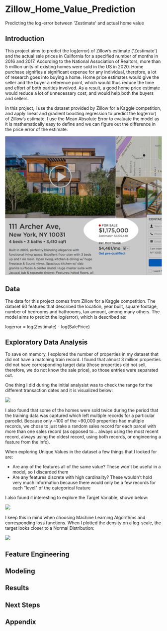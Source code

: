 # Zillow_Home_Value_Prediction
Predicting the log-error between 'Zestimate' and actual home value

## Introduction
This project aims to predict the log(error) of Zillow’s estimate ('Zestimate') and the actual sale prices in California for a specified number of months in 2016 and 2017. According to the National Association of Realtors, more than 5 million units of existing homes were sold in the US in 2020. Home purchase signifies a significant expense for any individual, therefore, a lot of research goes into buying a home. Home price estimates would give the seller and the buyer a reference point, which would thus reduce the time and effort of both parities involved. As a result, a good home price estimate would reduce a lot of unnecessary cost, and would help both the buyers and sellers.

In this project, I use the dataset provided by Zillow for a Kaggle competition, and apply linear and gradient boosting regression to predict the log(error) of Zillow’s estimate. I use the Mean Absolute Error to evaluate the model as it is mathematically easy to define and we can figure out the difference in the price error of the estimate.

![](images/ZillowKaggle.jpg)

## Data
The data for this project comes from Zillow for a Kaggle competition. The dataset 60 features that described the location, year built, square footage, number of bedrooms and bathrooms, tax amount, among many others. The model aims to predict the log(error), which is described as:

logerror = log(Zestimate) - log(SalePrice)

## Exploratory Data Analysis
To save on memory, I explored the number of properties in my dataset that did not have a matching train record. I found that almost 3 million properties did not have corresponding target data (those properties did not sell, therefore, we do not know the sale price), so those entries were separated out. 

One thing I did during the initial analysist was to check the range for the different transaction dates and it is visualized below:

![](images/transactiondatehist)

I also found that some of the homes were sold twice during the period that the training data was captured which left multiple records for a particular parcelId. 
Because only ~100 of the ~90,000 properties had multiple records, we chose to just take a random sales record for each parcel with more than one sales record (as opposed to... always using the most recent record, always using the oldest record, using both records, or engineering a feature from the info).

When exploring Unique Values in the dataset a few things that I looked for are:
* Are any of the features all of the same value? These won't be useful in a model, so I discarded them
* Are any features discrete with high cardinality? These wouldn't hold very much information because there would only be a few records for each "level" of the categorical feature

I also found it interesting to explore the Target Variable, shown below:

![](images/targetdistribution)

I keep this in mind when choosing Machine Learning Algorithms and corresponding loss functions. When I plotted the density on a log-scale, the target looks closer to a Normal Distribution:

![](images/targetlogscale)

## Feature Engineering



## Modeling


## Results


## Next Steps


## Appendix
